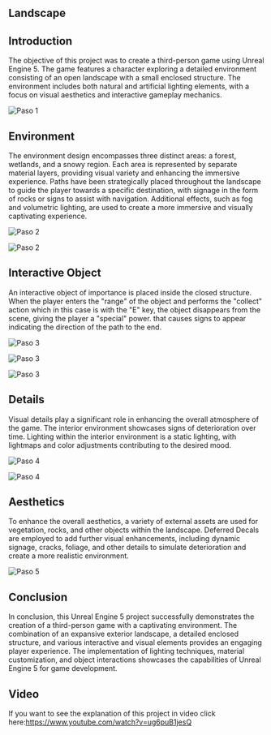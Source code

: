 ## Landscape

## Introduction

The objective of this project was to create a third-person game using Unreal Engine 5. The game features a character exploring a detailed environment consisting of an open landscape with a small enclosed structure. The environment includes both natural and artificial lighting elements, with a focus on visual aesthetics and interactive gameplay mechanics.

 ![Paso 1](imgs/Captura2.png)
  
## Environment

The environment design encompasses three distinct areas: a forest, wetlands, and a snowy region. Each area is represented by separate material layers, providing visual variety and enhancing the immersive experience. Paths have been strategically placed throughout the landscape to guide the player towards a specific destination, with signage in the form of rocks or signs to assist with navigation. Additional effects, such as fog and volumetric lighting, are used to create a more immersive and visually captivating experience.

 ![Paso 2](imgs/Captura1.png)
 
 ![Paso 2](imgs/Captura10.png)
 
## Interactive Object

An interactive object of importance is placed inside the closed structure. When the player enters the "range" of the object and performs the "collect" action which in this case is with the "E" key, the object disappears from the scene, giving the player a "special" power. that causes signs to appear indicating the direction of the path to the end.

![Paso 3](imgs/Captura4.png)

![Paso 3](imgs/Captura5.png)

![Paso 3](imgs/Captura6.png)

## Details
Visual details play a significant role in enhancing the overall atmosphere of the game. The interior environment showcases signs of deterioration over time. Lighting within the interior environment is a static  lighting, with lightmaps and color adjustments contributing to the desired mood. 

![Paso 4](imgs/Captura7.png)

![Paso 4](imgs/Captura8.png)

## Aesthetics

To enhance the overall aesthetics, a variety of external assets are used for vegetation, rocks, and other objects within the landscape. Deferred Decals are employed to add further visual enhancements, including dynamic signage, cracks, foliage, and other details to simulate deterioration and create a more realistic environment.

![Paso 5](imgs/Captura9.png)

## Conclusion
In conclusion, this Unreal Engine 5 project successfully demonstrates the creation of a third-person game with a captivating environment. The combination of an expansive exterior landscape, a detailed enclosed structure, and various interactive and visual elements provides an engaging player experience. The implementation of lighting techniques, material customization, and object interactions showcases the capabilities of Unreal Engine 5 for game development.

## Video
If you want to see the explanation of this project in video click here:https://www.youtube.com/watch?v=ug6puB1jesQ
